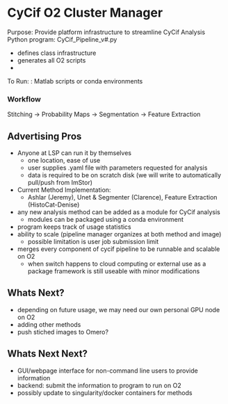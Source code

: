 # CyCif O2 Cluster Manager

Purpose: Provide platform infrastructure to streamline CyCif Analysis
Python program: CyCif_Pipeline_v#.py
- defines class infrastructure
- generates all O2 scripts
- 

To Run: 
:  Matlab scripts or conda environments

### Workflow
Stitching -> Probability Maps -> Segmentation -> Feature Extraction 

## Advertising Pros

- Anyone at LSP can run it by themselves
	- one location, ease of use
	- user supplies .yaml file with parameters requested for analysis
	- data is required to be on scratch disk (we will write to automatically pull/push from ImStor)
- Current Method Implementation:
	- Ashlar (Jeremy), Unet & Segmenter (Clarence), Feature Extraction (HistoCat-Denise) 
- any new analysis method can be added as a module for CyCif analysis
	- modules can be packaged using a conda environment 
- program keeps track of usage statistics 
- ability to scale (pipeline manager organizes at both method and image)
	- possible limitation is user job submission limit 
- merges every component of cycif pipeline to be runnable and scalable on O2
	- when switch happens to cloud computing or external use as a package framework is still useable with minor modifications

## Whats Next?

- depending on future usage, we may need our own personal GPU node on O2
- adding other methods  
- push stiched images to Omero?

## Whats Next Next?

- GUI/webpage interface for non-command line users to provide information
- backend: submit the information to program to run on O2
- possibly update to singularity/docker containers for methods
